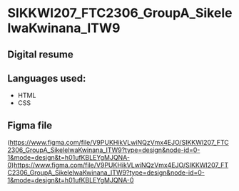 # SIKKWI207_FTC2306_GroupA_SikelelwaKwinana_ITW9

## Digital resume
## Languages used:
-  HTML
-  CSS

## Figma file

(https://www.figma.com/file/V9PUKHikVLwiNQzVmx4EJO/SIKKWI207_FTC2306_GroupA_SikelelwaKwinana_ITW9?type=design&node-id=0-1&mode=design&t=h01ufKBLEYgMJQNA-0)https://www.figma.com/file/V9PUKHikVLwiNQzVmx4EJO/SIKKWI207_FTC2306_GroupA_SikelelwaKwinana_ITW9?type=design&node-id=0-1&mode=design&t=h01ufKBLEYgMJQNA-0

